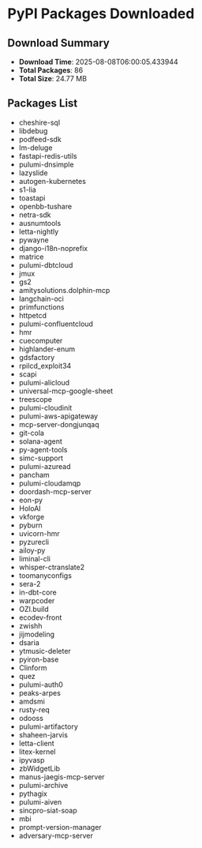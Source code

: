 # PyPI Packages Downloaded

## Download Summary
- **Download Time**: 2025-08-08T06:00:05.433944
- **Total Packages**: 86
- **Total Size**: 24.77 MB

## Packages List
- cheshire-sql
- libdebug
- podfeed-sdk
- lm-deluge
- fastapi-redis-utils
- pulumi-dnsimple
- lazyslide
- autogen-kubernetes
- s1-lia
- toastapi
- openbb-tushare
- netra-sdk
- ausnumtools
- letta-nightly
- pywayne
- django-i18n-noprefix
- matrice
- pulumi-dbtcloud
- jmux
- gs2
- amitysolutions.dolphin-mcp
- langchain-oci
- primfunctions
- httpetcd
- pulumi-confluentcloud
- hmr
- cuecomputer
- highlander-enum
- gdsfactory
- rpilcd_exploit34
- scapi
- pulumi-alicloud
- universal-mcp-google-sheet
- treescope
- pulumi-cloudinit
- pulumi-aws-apigateway
- mcp-server-dongjunqaq
- git-cola
- solana-agent
- py-agent-tools
- simc-support
- pulumi-azuread
- pancham
- pulumi-cloudamqp
- doordash-mcp-server
- eon-py
- HoloAI
- vkforge
- pyburn
- uvicorn-hmr
- pyzurecli
- ailoy-py
- liminal-cli
- whisper-ctranslate2
- toomanyconfigs
- sera-2
- in-dbt-core
- warpcoder
- OZI.build
- ecodev-front
- zwishh
- jijmodeling
- dsaria
- ytmusic-deleter
- pyiron-base
- Clinform
- quez
- pulumi-auth0
- peaks-arpes
- amdsmi
- rusty-req
- odooss
- pulumi-artifactory
- shaheen-jarvis
- letta-client
- litex-kernel
- ipyvasp
- zbWidgetLib
- manus-jaegis-mcp-server
- pulumi-archive
- pythagix
- pulumi-aiven
- sincpro-siat-soap
- mbi
- prompt-version-manager
- adversary-mcp-server
